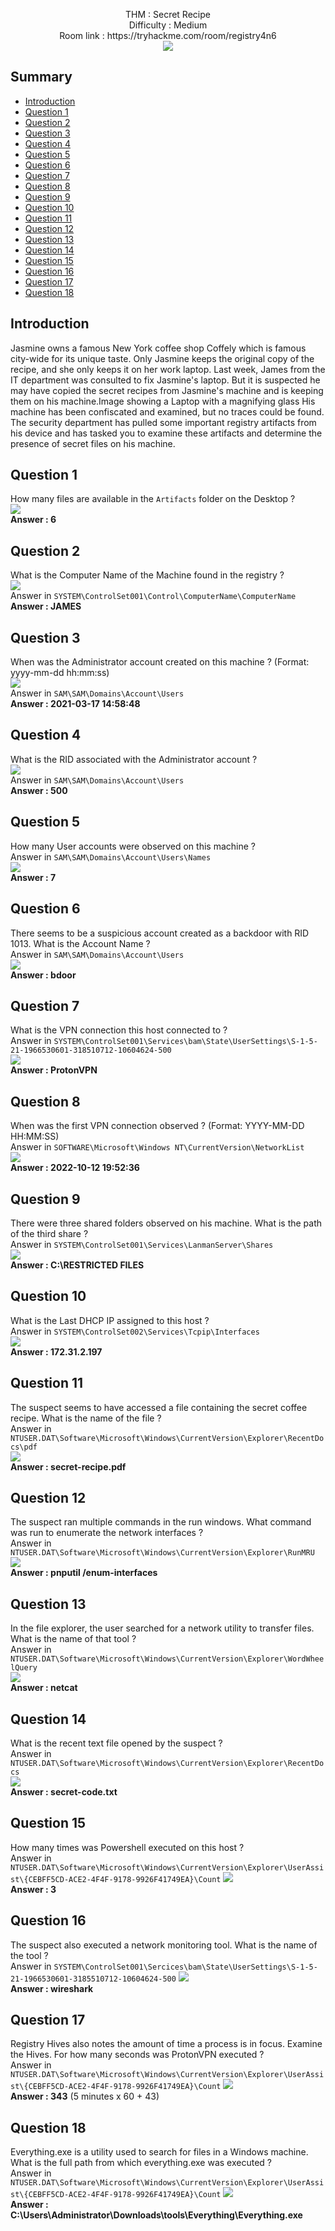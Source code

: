 <p align="center">
  THM : Secret Recipe<br>
  Difficulty : Medium<br>
  Room link : https://tryhackme.com/room/registry4n6<br>
  <img src="https://i.imgur.com/rY0vbDD.jpg">
</p>

## Summary

- [Introduction](#introduction)
- [Question 1](#question-1)
- [Question 2](#question-2)
- [Question 3](#question-3)
- [Question 4](#question-4)
- [Question 5](#question-5)
- [Question 6](#question-6)
- [Question 7](#question-7)
- [Question 8](#question-8)
- [Question 9](#question-9)
- [Question 10](#question-10)
- [Question 11](#question-11)
- [Question 12](#question-12)
- [Question 13](#question-13)
- [Question 14](#question-14)
- [Question 15](#question-15)
- [Question 16](#question-16)
- [Question 17](#question-17)
- [Question 18](#question-18)

## Introduction

Jasmine owns a famous New York coffee shop Coffely which is famous city-wide for its unique taste. Only Jasmine keeps the original copy of the recipe, and she only keeps it on her work laptop. Last week, James from the IT department was consulted to fix Jasmine's laptop. But it is suspected he may have copied the secret recipes from Jasmine's machine and is keeping them on his machine.Image showing a Laptop with a magnifying glass
His machine has been confiscated and examined, but no traces could be found. The security department has pulled some important registry artifacts from his device and has tasked you to examine these artifacts and determine the presence of secret files on his machine.

## Question 1

How many files are available in the `Artifacts` folder on the Desktop ?  
![](https://i.imgur.com/uRRzmPC.jpg)  
**Answer : 6**

## Question 2

What is the Computer Name of the Machine found in the registry ?  
![](https://i.imgur.com/gDirQ5y.jpg)  
Answer in `SYSTEM\ControlSet001\Control\ComputerName\ComputerName`  
**Answer : JAMES**

## Question 3

When was the Administrator account created on this machine ? (Format: yyyy-mm-dd hh:mm:ss)  
![](https://i.imgur.com/jhGW7gm.jpg)  
Answer in `SAM\SAM\Domains\Account\Users`  
**Answer : 2021-03-17 14:58:48**

## Question 4

What is the RID associated with the Administrator account ?  
![](https://i.imgur.com/RdIQmtp.jpg)  
Answer in `SAM\SAM\Domains\Account\Users`  
**Answer : 500**

## Question 5

How many User accounts were observed on this machine ?  
Answer in `SAM\SAM\Domains\Account\Users\Names`  
![](https://i.imgur.com/6Nkw8Na.jpg)  
**Answer : 7**

## Question 6

There seems to be a suspicious account created as a backdoor with RID 1013. What is the Account Name ?  
Answer in `SAM\SAM\Domains\Account\Users`  
![](https://i.imgur.com/GUBjFLe.jpg)  
**Answer : bdoor**

## Question 7

What is the VPN connection this host connected to ?  
Answer in `SYSTEM\ControlSet001\Services\bam\State\UserSettings\S-1-5-21-1966530601-318510712-10604624-500`  
![](https://i.imgur.com/FPpqDq3.jpg)  
**Answer : ProtonVPN**

## Question 8

When was the first VPN connection observed ? (Format: YYYY-MM-DD HH:MM:SS)  
Answer in `SOFTWARE\Microsoft\Windows NT\CurrentVersion\NetworkList`  
![](https://i.imgur.com/O7UyTYE.jpg)  
**Answer : 2022-10-12 19:52:36**

## Question 9

There were three shared folders observed on his machine. What is the path of the third share ?  
Answer in `SYSTEM\ControlSet001\Services\LanmanServer\Shares`  
![](https://i.imgur.com/NwynA35.jpg)  
**Answer : C:\RESTRICTED FILES**

## Question 10

What is the Last DHCP IP assigned to this host ?  
Answer in `SYSTEM\ControlSet002\Services\Tcpip\Interfaces`  
![](https://i.imgur.com/iBQPPnP.jpg)  
**Answer : 172.31.2.197**

## Question 11

The suspect seems to have accessed a file containing the secret coffee recipe. What is the name of the file ?  
Answer in `NTUSER.DAT\Software\Microsoft\Windows\CurrentVersion\Explorer\RecentDocs\pdf`  
![](https://i.imgur.com/jokxCLO.jpg)  
**Answer : secret-recipe.pdf**

## Question 12

The suspect ran multiple commands in the run windows. What command was run to enumerate the network interfaces ?  
Answer in `NTUSER.DAT\Software\Microsoft\Windows\CurrentVersion\Explorer\RunMRU`  
![](https://i.imgur.com/SLhWx5e.jpg)  
**Answer : pnputil /enum-interfaces**

## Question 13

In the file explorer, the user searched for a network utility to transfer files. What is the name of that tool ?  
Answer in `NTUSER.DAT\Software\Microsoft\Windows\CurrentVersion\Explorer\WordWheelQuery`  
![](https://i.imgur.com/FNEdFdD.jpg)  
**Answer : netcat**

## Question 14

What is the recent text file opened by the suspect ?  
Answer in `NTUSER.DAT\Software\Microsoft\Windows\CurrentVersion\Explorer\RecentDocs`  
![](https://i.imgur.com/x8aDEo5.jpg)  
**Answer : secret-code.txt**

## Question 15

How many times was Powershell executed on this host ?  
Answer in `NTUSER.DAT\Software\Microsoft\Windows\CurrentVersion\Explorer\UserAssist\{CEBFF5CD-ACE2-4F4F-9178-9926F41749EA}\Count` 
![](https://i.imgur.com/Mstpvv4.jpg)  
**Answer : 3**

## Question 16

The suspect also executed a network monitoring tool. What is the name of the tool ?  
Answer in `SYSTEM\ControlSet001\Sercices\bam\State\UserSettings\S-1-5-21-1966530601-3185510712-10604624-500` 
![](https://i.imgur.com/QlZfFLy.jpg)  
**Answer : wireshark**

## Question 17

Registry Hives also notes the amount of time a process is in focus. Examine the Hives. For how many seconds was ProtonVPN executed ?  
Answer in `NTUSER.DAT\Software\Microsoft\Windows\CurrentVersion\Explorer\UserAssist\{CEBFF5CD-ACE2-4F4F-9178-9926F41749EA}\Count` 
![](https://i.imgur.com/8crHeTS.jpg)  
**Answer : 343** (5 minutes x 60 + 43)

## Question 18

Everything.exe is a utility used to search for files in a Windows machine. What is the full path from which everything.exe was executed ?  
Answer in `NTUSER.DAT\Software\Microsoft\Windows\CurrentVersion\Explorer\UserAssist\{CEBFF5CD-ACE2-4F4F-9178-9926F41749EA}\Count` 
![](https://i.imgur.com/VDk6EN9.jpg)  
**Answer : C:\Users\Administrator\Downloads\tools\Everything\Everything.exe**




